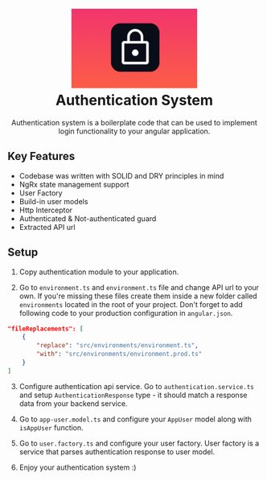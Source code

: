 <h1 align="center">
  <br>
  <img src="./docs/image/auth.jpg" alt="" width="250">
  <br>
  Authentication System
  <br>
</h1>

<p align="center">Authentication system is a boilerplate code that can be used to implement login functionality to your angular application.</p>

## Key Features

- Codebase was written with SOLID and DRY principles in mind
- NgRx state management support
- User Factory
- Build-in user models
- Http Interceptor
- Authenticated & Not-authenticated guard
- Extracted API url

## Setup

1. Copy authentication module to your application.

2. Go to `environment.ts` and `environment.ts` file and change API url to your own. If you're missing these files create them inside a new folder called `environments` located in the root of your project. Don't forget to add following code to your production configuration in `angular.json`.

```json
"fileReplacements": [
	{
		"replace": "src/environments/environment.ts",
		"with": "src/environments/environment.prod.ts"
	}
]
```

3. Configure authentication api service. Go to `authentication.service.ts` and setup `AuthenticationResponse` type - it should match a response data from your backend service.

4. Go to `app-user.model.ts` and configure your `AppUser` model along with `isAppUser` function.

5. Go to `user.factory.ts` and configure your user factory. User factory is a service that parses authentication response to user model.

6. Enjoy your authentication system :)
